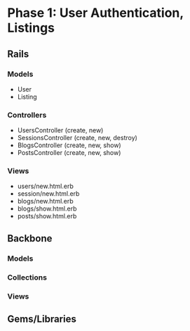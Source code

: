 # Phase 1: User Authentication, Listings

## Rails
### Models
* User
* Listing

### Controllers
* UsersController (create, new)
* SessionsController (create, new, destroy)
* BlogsController (create, new, show)
* PostsController (create, new, show)

### Views
* users/new.html.erb
* session/new.html.erb
* blogs/new.html.erb
* blogs/show.html.erb
* posts/show.html.erb

## Backbone
### Models

### Collections

### Views

## Gems/Libraries
